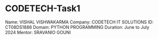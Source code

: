 # CODETECH-Task1
Name: VISHAL VISHWAKARMA
Company: CODETECH IT SOLUTIONS
ID: CT08DS1886
Domain: PYTHON PROGRAMMING
Duration: June to July 2024
Mentor: SRAVANIO GOUNI
